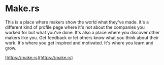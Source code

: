 # Make.rs

This is a place where makers show the world what they've made.
It's a different kind of profile page where it's not about the companies you worked for but what you've done.
It's also a place where you discover other makers like you. Get feedback or let others know what you think about their work.
It's where you get inspired and motivated.
It's where you learn and grow.

[https://make.rs](https://make.rs)

